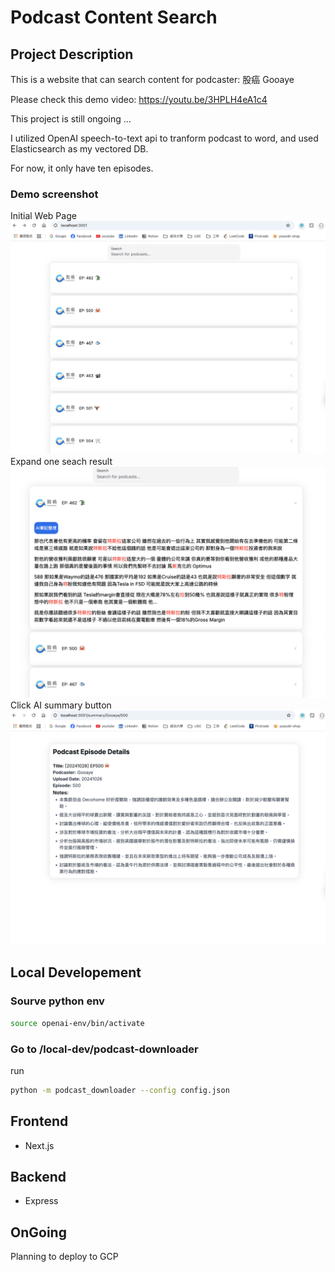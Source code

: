 # Podcast Content Search

## Project Description

This is a website that can search content for podcaster: 股癌 Gooaye

Please check this demo video: https://youtu.be/3HPLH4eA1c4

This project is still ongoing ...

I utilized OpenAI speech-to-text api to tranform podcast to word, and used Elasticsearch as my vectored DB.

For now, it only have ten episodes.

### Demo screenshot

Initial Web Page
![initial-webpage](initial-webpage.png)
Expand one seach result
![expanded-card](expanded-card.png)
Click AI summary button
![detail-episode](detail-episode.png)

## Local Developement

### Sourve python env

```bash
source openai-env/bin/activate
```

### Go to /local-dev/podcast-downloader

run

```bash
python -m podcast_downloader --config config.json
```

## Frontend

- Next.js

## Backend

- Express

## OnGoing

Planning to deploy to GCP
